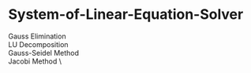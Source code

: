# System-of-Linear-Equation-Solver
Gauss Elimination \
LU Decomposition \
Gauss-Seidel Method \
Jacobi Method \
